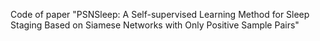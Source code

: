 Code of paper "PSNSleep: A Self-supervised Learning Method for Sleep Staging Based on Siamese Networks with Only Positive Sample Pairs"
